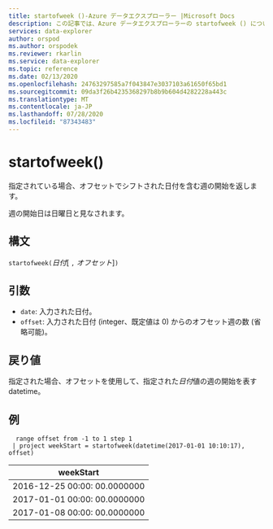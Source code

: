 ```yaml
---
title: startofweek ()-Azure データエクスプローラー |Microsoft Docs
description: この記事では、Azure データエクスプローラーの startofweek () について説明します。
services: data-explorer
author: orspod
ms.author: orspodek
ms.reviewer: rkarlin
ms.service: data-explorer
ms.topic: reference
ms.date: 02/13/2020
ms.openlocfilehash: 24763297585a7f043847e3037103a61650f65bd1
ms.sourcegitcommit: 09da3f26b4235368297b8b9b604d4282228a443c
ms.translationtype: MT
ms.contentlocale: ja-JP
ms.lasthandoff: 07/28/2020
ms.locfileid: "87343483"
---
```

# <a name="startofweek"></a>startofweek()

指定されている場合、オフセットでシフトされた日付を含む週の開始を返します。

週の開始日は日曜日と見なされます。

## <a name="syntax"></a>構文

`startofweek(`*日付*[ `,` *オフセット*]`)`

## <a name="arguments"></a>引数

* `date`: 入力された日付。
* `offset`: 入力された日付 (integer、既定値は 0) からのオフセット週の数 (省略可能)。

## <a name="returns"></a>戻り値

指定された場合、オフセットを使用して、指定された*日付*値の週の開始を表す datetime。

## <a name="example"></a>例

```kusto
  range offset from -1 to 1 step 1
 | project weekStart = startofweek(datetime(2017-01-01 10:10:17), offset) 
```

|weekStart|
|---|
|2016-12-25 00:00: 00.0000000|
|2017-01-01 00:00: 00.0000000|
|2017-01-08 00:00: 00.0000000|